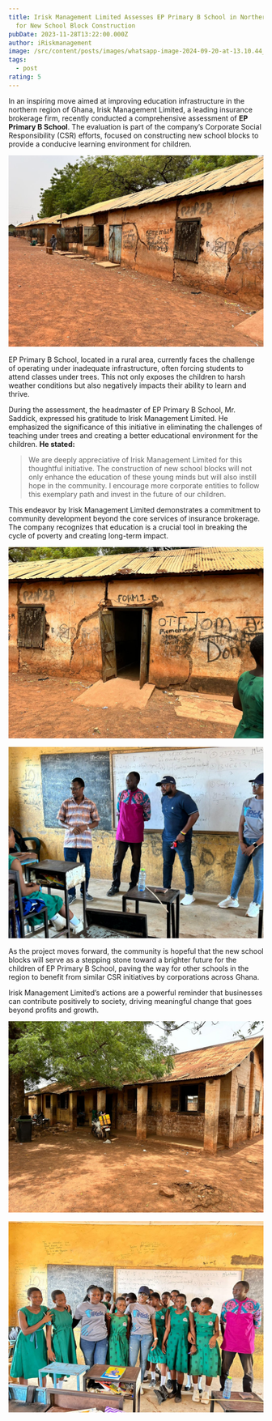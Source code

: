 ```yaml
---
title: Irisk Management Limited Assesses EP Primary B School in Northern Ghana
  for New School Block Construction
pubDate: 2023-11-28T13:22:00.000Z
author: iRiskmanagement
image: /src/content/posts/images/whatsapp-image-2024-09-20-at-13.10.44_f78b4d62.jpg
tags:
  - post
rating: 5
---
```

In an inspiring move aimed at improving education infrastructure in the northern region of Ghana, Irisk Management Limited, a leading insurance brokerage firm, recently conducted a comprehensive assessment of **EP Primary B School**. The evaluation is part of the company’s Corporate Social Responsibility (CSR) efforts, focused on constructing new school blocks to provide a conducive learning environment for children.

![](/src/content/posts/images/whatsapp-image-2024-09-20-at-13.10.59_19a37ed3.jpg)

EP Primary B School, located in a rural area, currently faces the challenge of operating under inadequate infrastructure, often forcing students to attend classes under trees. This not only exposes the children to harsh weather conditions but also negatively impacts their ability to learn and thrive.

During the assessment, the headmaster of EP Primary B School, Mr. Saddick, expressed his gratitude to Irisk Management Limited. He emphasized the significance of this initiative in eliminating the challenges of teaching under trees and creating a better educational environment for the children. **He stated:** 

> We are deeply appreciative of Irisk Management Limited for this thoughtful initiative. The construction of new school blocks will not only enhance the education of these young minds but will also instill hope in the community. I encourage more corporate entities to follow this exemplary path and invest in the future of our children.

This endeavor by Irisk Management Limited demonstrates a commitment to community development beyond the core services of insurance brokerage. The company recognizes that education is a crucial tool in breaking the cycle of poverty and creating long-term impact.

![](/src/content/posts/images/whatsapp-image-2024-09-20-at-13.10.58_4242eb9c.jpg)

![](/src/content/posts/images/whatsapp-image-2024-09-20-at-13.10.43_96728707.jpg)

As the project moves forward, the community is hopeful that the new school blocks will serve as a stepping stone toward a brighter future for the children of EP Primary B School, paving the way for other schools in the region to benefit from similar CSR initiatives by corporations across Ghana.

Irisk Management Limited’s actions are a powerful reminder that businesses can contribute positively to society, driving meaningful change that goes beyond profits and growth.

![](/src/content/posts/images/whatsapp-image-2024-09-20-at-13.10.58_d44ab04b.jpg)

![](/src/content/posts/images/whatsapp-image-2024-09-20-at-13.10.45_caa4c8b5.jpg)
